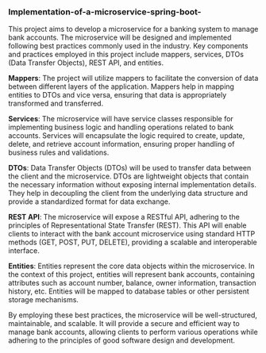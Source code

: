 ### Implementation-of-a-microservice-spring-boot-
<p>
This project aims to develop a microservice for a banking system to manage bank accounts. 
The microservice will be designed and implemented following best practices commonly used in the industry. 
Key components and practices employed in this project include mappers, services, DTOs (Data Transfer Objects), REST API, and entities.  
</p>
<p>
<b>Mappers</b>: The project will utilize mappers to facilitate the conversion of data between different layers of the application. 
Mappers help in mapping entities to DTOs and vice versa, ensuring that data is appropriately transformed and transferred.
</p>
<p>
  <b>Services</b>: The microservice will have service classes responsible for implementing business logic and handling operations related to bank accounts. Services will encapsulate the logic required to create, update, delete, and retrieve account information, ensuring proper handling of business rules and validations.
</p>

<p>
  <b>DTOs</b>: Data Transfer Objects (DTOs) will be used to transfer data between the client and the microservice. DTOs are lightweight objects that contain the necessary information without exposing internal implementation details. They help in decoupling the client from the underlying data structure and provide a standardized format for data exchange.
</p>

<p>
  <b>REST API</b>: The microservice will expose a RESTful API, adhering to the principles of Representational State Transfer (REST). This API will enable clients to interact with the bank account microservice using standard HTTP methods (GET, POST, PUT, DELETE), providing a scalable and interoperable interface.

  
</p>

<p>
  <b>Entities</b>: Entities represent the core data objects within the microservice. In the context of this project, entities will represent bank accounts, containing attributes such as account number, balance, owner information, transaction history, etc. Entities will be mapped to database tables or other persistent storage mechanisms.
</p>

<p>
  By employing these best practices, the microservice will be well-structured, maintainable, and scalable. It will provide a secure and efficient way to manage bank accounts, allowing clients to perform various operations while adhering to the principles of good software design and development.





  </p>
